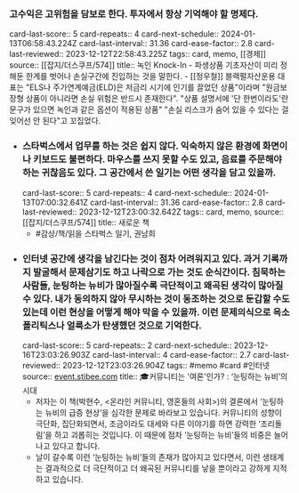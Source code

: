 ### 고수익은 고위험을 담보로 한다. 투자에서 항상 기억해야 할 명제다.
card-last-score:: 5
card-repeats:: 4
card-next-schedule:: 2024-01-13T06:58:43.224Z
card-last-interval:: 31.36
card-ease-factor:: 2.8
card-last-reviewed:: 2023-12-12T22:58:43.225Z
tags:: card, memo, [[경제]]
source:: [[잡지/더스쿠프/574]]
title:: 녹인 Knock-In
	- 파생상품 기초자산이 미리 정해둔 한계를 벗어나 손실구간에 진입하는 것을 말한다.
	- [[정우철]] 블랙펄자산운용 대표는 "ELS나 주가연계예금(ELD)은 저금리 시기에 인기를 끌었던 상품"이라며 "원금보장형 상품이 아니라면 손실 위험은 반드시 존재한다". "상품 설명서에 '단 한번이라도'란 문구가 있으면 녹인과 같은 옵션이 적용된 상품" "손실 리스크가 숨어 있을 수 있다는 걸 잊어선 안 된다"고 꼬집었다.
- ### 스타벅스에서 업무를 하는 것은 쉽지 않다. 익숙하지 않은 환경에 화면이나 키보드도 불편하다. 마우스를 쓰지 못할 수도 있고, 음료를 주문해야하는 귀찮음도 있다. 그 공간에서 쓴 일기는 어떤 생각을 담고 있을까.
  card-last-score:: 5
  card-repeats:: 4
  card-next-schedule:: 2024-01-13T07:00:32.641Z
  card-last-interval:: 31.36
  card-ease-factor:: 2.8
  card-last-reviewed:: 2023-12-12T23:00:32.642Z
  tags:: card, memo,
  source:: [[잡지/더스쿠프/574]]
  title:: 새로운 책
	- #감상/책/읽을 스타벅스 일기, 권남희
- ### 인터넷 공간에 생각을 남긴다는 것이 점차 어려워지고 있다. 과거 기록까지 발굴해서 문제삼기도 하고 나락으로 가는 것도 순식간이다. 침묵하는 사람들, 눈팅하는 뉴비가 많아질수록 극단적이고 왜곡된 생각이 많아질 수 있다. 내가 동의하지 않아 무시하는 것이 동조하는 것으로 둔갑할 수도 있는데 이런 현상을 어떻게 해야 막을 수 있을까. 이런 문제의식으로 옥소폴리틱스나 얼룩소가 탄생했던 것으로 기억한다.
  card-last-score:: 5
  card-repeats:: 2
  card-next-schedule:: 2023-12-16T23:03:26.903Z
  card-last-interval:: 4
  card-ease-factor:: 2.7
  card-last-reviewed:: 2023-12-12T23:03:26.904Z
  tags:: #memo #card #인터넷
  source:: [event.stibee.com](https://event.stibee.com/v2/click/MTA3NDI2LzE4OTU4MTEvMzQ0Ni8/aHR0cHM6Ly9zdGliLmVlL3BGNEE)
  title:: 🎓커뮤니티는 '여론'인가? : ‘눈팅하는 뉴비’의 시대
	- 저자는 이 책(박현수, <온라인 커뮤니티, 영혼들의 사회>)의 결론에서 ‘눈팅하는 뉴비의 급증 현상’을 심각한 문제로 바라보고 있습니다. 커뮤니티의 성향이 극단화, 집단화되면서, 조금이라도 대세와 다른 이야기를 하면 강력한 ‘조리돌림’을 하고 괴롭히는 것입니다. 이 때문에 점차 ‘눈팅하는 뉴비’들의 비중은 늘어나고 있다고 합니다.
	- 날이 갈수록 이런 ‘눈팅하는 뉴비’들의 존재가 많아지고 있다면서, 이런 생태계는 결과적으로 더 극단적이고 더 왜곡된 커뮤니티를 낳을 뿐이라고 강하게 지적하고 있습니다.